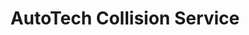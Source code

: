 ---
title: "AutoTech Collision Service"
url: /toledo/autotech-collision-service/
shop: Autowerkstatt
---